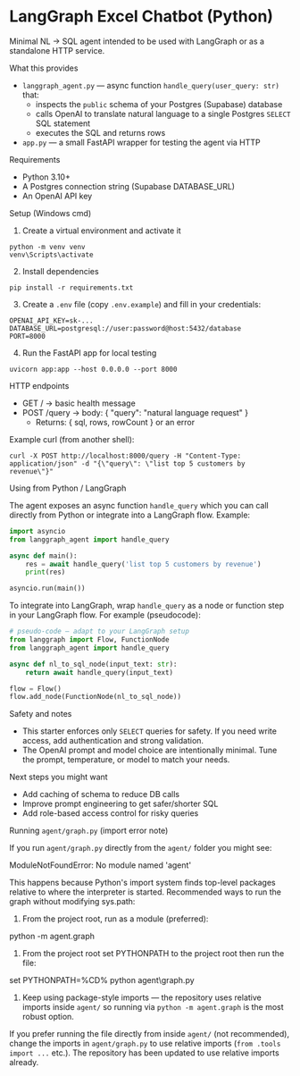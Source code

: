 # LangGraph Excel Chatbot (Python)

Minimal NL -> SQL agent intended to be used with LangGraph or as a standalone HTTP service.

What this provides

- `langgraph_agent.py` — async function `handle_query(user_query: str)` that:
  - inspects the `public` schema of your Postgres (Supabase) database
  - calls OpenAI to translate natural language to a single Postgres `SELECT` SQL statement
  - executes the SQL and returns rows
- `app.py` — a small FastAPI wrapper for testing the agent via HTTP

Requirements

- Python 3.10+
- A Postgres connection string (Supabase DATABASE_URL)
- An OpenAI API key

Setup (Windows cmd)

1. Create a virtual environment and activate it

```
python -m venv venv
venv\Scripts\activate
```

2. Install dependencies

```
pip install -r requirements.txt
```

3. Create a `.env` file (copy `.env.example`) and fill in your credentials:

```
OPENAI_API_KEY=sk-...
DATABASE_URL=postgresql://user:password@host:5432/database
PORT=8000
```

4. Run the FastAPI app for local testing

```
uvicorn app:app --host 0.0.0.0 --port 8000
```

HTTP endpoints

- GET / -> basic health message
- POST /query -> body: { "query": "natural language request" }
  - Returns: { sql, rows, rowCount } or an error

Example curl (from another shell):

```
curl -X POST http://localhost:8000/query -H "Content-Type: application/json" -d "{\"query\": \"list top 5 customers by revenue\"}"
```

Using from Python / LangGraph

The agent exposes an async function `handle_query` which you can call directly from Python or integrate into a LangGraph flow. Example:

```py
import asyncio
from langgraph_agent import handle_query

async def main():
    res = await handle_query('list top 5 customers by revenue')
    print(res)

asyncio.run(main())
```

To integrate into LangGraph, wrap `handle_query` as a node or function step in your LangGraph flow. For example (pseudocode):

```py
# pseudo-code — adapt to your LangGraph setup
from langgraph import Flow, FunctionNode
from langgraph_agent import handle_query

async def nl_to_sql_node(input_text: str):
    return await handle_query(input_text)

flow = Flow()
flow.add_node(FunctionNode(nl_to_sql_node))
```

Safety and notes

- This starter enforces only `SELECT` queries for safety. If you need write access, add authentication and strong validation.
- The OpenAI prompt and model choice are intentionally minimal. Tune the prompt, temperature, or model to match your needs.

Next steps you might want

- Add caching of schema to reduce DB calls
- Improve prompt engineering to get safer/shorter SQL
- Add role-based access control for risky queries

Running `agent/graph.py` (import error note)

If you run `agent/graph.py` directly from the `agent/` folder you might see:

ModuleNotFoundError: No module named 'agent'

This happens because Python's import system finds top-level packages relative to where the interpreter is started. Recommended ways to run the graph without modifying sys.path:

1. From the project root, run as a module (preferred):

python -m agent.graph

1. From the project root set PYTHONPATH to the project root then run the file:

set PYTHONPATH=%CD%
python agent\graph.py

1. Keep using package-style imports — the repository uses relative imports inside `agent/` so running via `python -m agent.graph` is the most robust option.

If you prefer running the file directly from inside `agent/` (not recommended), change the imports in `agent/graph.py` to use relative imports (`from .tools import ...` etc.). The repository has been updated to use relative imports already.
